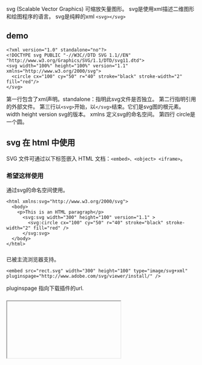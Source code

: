 svg (Scalable Vector Graphics)
可缩放矢量图形。
svg是使用xml描述二维图形和绘图程序的语言。
svg是纯粹的xml
`<svg></svg>`

## demo

```
<?xml version="1.0" standalone="no"?>
<!DOCTYPE svg PUBLIC "-//W3C//DTD SVG 1.1//EN" "http://www.w3.org/Graphics/SVG/1.1/DTD/svg11.dtd">
<svg width="100%" height="100%" version="1.1" xmlns="http://www.w3.org/2000/svg">
  <circle cx="100" cy="50" r="40" stroke="black" stroke-width="2" fill="red"/>
</svg>
```

第一行包含了xml声明。standalone：指明此svg文件是否独立。
第二行指明引用的外部文件。
第三行以`<svg>`开始，以`</svg>`结束。它们是svg图的根元素。
  width
  height
  version svg的版本。
  xmlns 定义svg的命名空间。
第四行 circle是一个圆。

## svg 在 html 中使用

SVG 文件可通过以下标签嵌入 HTML 文档：`<embed>、<object> <iframe>`。

### 希望这样使用

通过svg的命名空间使用。

```
<html xmlns:svg="http://www.w3.org/2000/svg">
  <body>
    <p>This is an HTML paragraph</p>
      <svg:svg width="300" height="100" version="1.1" >
        <svg:circle cx="100" cy="50" r="40" stroke="black" stroke-width="2" fill="red" />
      </svg:svg>
  </body>
</html>
```

### <embed>

已被主流浏览器支持。
```
<embed src="rect.svg" width="300" height="100" type="image/svg+xml" pluginspage="http://www.adobe.com/svg/viewer/install/" />
```
pluginspage 指向下载插件的url.

### <iframe>

可在大部分浏览器中工作
```
<iframe src="rect.svg" width="300" height="100"></iframe>
```

### <object>

```
<object data="rect.svg" width="300" height="100" type="image/svg+xml" codebase="http://www.adobe.com/svg/viewer/install/" />
```
codebase属性指向下载插件的url.

### a

```
<a href="path/to/file.svg">string</a>
```

### img

```
<img src="path/to/file.svg" />
```


